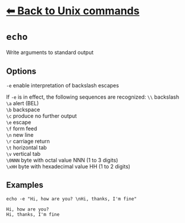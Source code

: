 # [⬅ Back	to Unix commands](unix.md)
# `echo`
Write arguments to standard output

## Options
`-e` enable interpretation of backslash escapes

If `-e` is in effect, the following sequences are recognized:
`\\`     backslash\
`\a`     alert (BEL)\
`\b`     backspace\
`\c`     produce no further output\
`\e`     escape\
`\f`     form feed\
`\n`     new line\
`\r`     carriage return\
`\t`     horizontal tab\
`\v`     vertical tab\
`\0NNN`  byte with octal value NNN (1 to 3 digits)\
`\xHH`   byte with hexadecimal value HH (1 to 2 digits)

## Examples

`echo -e "Hi, how are you? \nHi, thanks, I'm fine"`
```
Hi, how are you?
Hi, thanks, I'm fine
```

